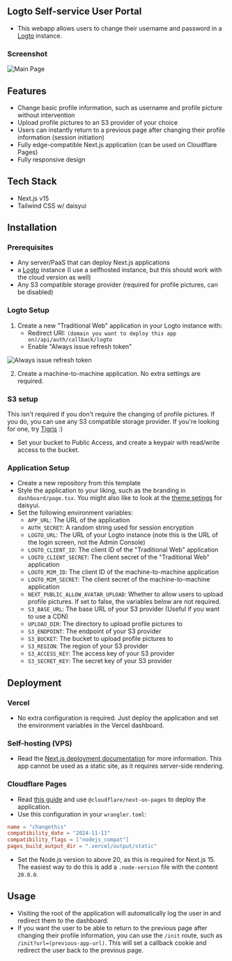 ## Logto Self-service User Portal
- This webapp allows users to change their username and password in a [Logto](https://logto.io) instance.

### Screenshot
![Main Page](https://sukushocloud.mdusercontent.com/rms0e6ro8pps/09656d1c0ef8d7c427b6fc4e9c2ade15.png)

## Features
- Change basic profile information, such as username and profile picture without intervention
- Upload profile pictures to an S3 provider of your choice
- Users can instantly return to a previous page after changing their profile information (session initiation)
- Fully edge-compatible Next.js application (can be used on Cloudflare Pages)
- Fully responsive design

## Tech Stack
- Next.js v15
- Tailwind CSS w/ daisyui

## Installation

### Prerequisites
- Any server/PaaS that can deploy Next.js applications
- a [Logto](https://logto.io) instance (I use a selfhosted instance, but this should work with the cloud version as well)
- Any S3 compatible storage provider (required for profile pictures, can be disabled)

### Logto Setup
1. Create a new "Traditional Web" application in your Logto instance with:
    - Redirect URI: `(domain you want to deploy this app on)/api/auth/callback/logto`
    - Enable "Always issue refresh token"

![Always issue refresh token](https://sukushocloud.mdusercontent.com/rms0e6ro8pps/f903e77ce51491add3ee524d0b8c8ff8.png)

2. Create a machine-to-machine application. No extra settings are required.

### S3 setup
This isn't required if you don't require the changing of profile pictures. If you do, you can use any S3 compatible storage provider. If you're looking for one, try [Tigris](https://www.tigrisdata.com) :)
- Set your bucket to Public Access, and create a keypair with read/write access to the bucket.

### Application Setup
- Create a new repository from this template
- Style the application to your liking, such as the branding in `dashboard/page.tsx`. You might also like to look at the [theme setings](https://daisyui.com/docs/themes/) for daisyui.
- Set the following environment variables:
    - `APP_URL`: The URL of the application
    - `AUTH_SECRET`: A random string used for session encryption
    - `LOGTO_URL`: The URL of your Logto instance (note this is the URL of the login screen, not the Admin Console)
    - `LOGTO_CLIENT_ID`: The client ID of the "Traditional Web" application
    - `LOGTO_CLIENT_SECRET`: The client secret of the "Traditional Web" application
    - `LOGTO_M2M_ID`: The client ID of the machine-to-machine application
    - `LOGTO_M2M_SECRET`: The client secret of the machine-to-machine application
    - `NEXT_PUBLIC_ALLOW_AVATAR_UPLOAD`: Whether to allow users to upload profile pictures. If set to false, the variables below are not required.
    - `S3_BASE_URL`: The base URL of your S3 provider (Useful if you want to use a CDN)
    - `UPLOAD_DIR`: The directory to upload profile pictures to
    - `S3_ENDPOINT`: The endpoint of your S3 provider
    - `S3_BUCKET`: The bucket to upload profile pictures to
    - `S3_REGION`: The region of your S3 provider
    - `S3_ACCESS_KEY`: The access key of your S3 provider
    - `S3_SECRET_KEY`: The secret key of your S3 provider

## Deployment

### Vercel
- No extra configuration is required. Just deploy the application and set the environment variables in the Vercel dashboard.

### Self-hosting (VPS)
- Read the [Next.js deployment documentation](https://nextjs.org/docs/app/building-your-application/deploying#self-hosting) for more information. This app cannot be used as a static site, as it requires server-side rendering.

### Cloudflare Pages
- Read [this guide](https://developers.cloudflare.com/pages/framework-guides/nextjs/ssr/get-started/#existing-apps) and use `@cloudflare/next-on-pages` to deploy the application.
- Use this configuration in your `wrangler.toml`:
```toml
name = "changethis"
compatibility_date = "2024-11-11"
compatibility_flags = ["nodejs_compat"]
pages_build_output_dir = ".vercel/output/static"
```
- Set the Node.js version to above 20, as this is required for Next.js 15. The easiest way to do this is add a `.node-version` file with the content `20.0.0`.

## Usage
- Visiting the root of the application will automatically log the user in and redirect them to the dashboard.
- If you want the user to be able to return to the previous page after changing their profile information, you can use the `/init` route, such as `/init?url=(previous-app-url)`. This will set a callback cookie and redirect the user back to the previous page.